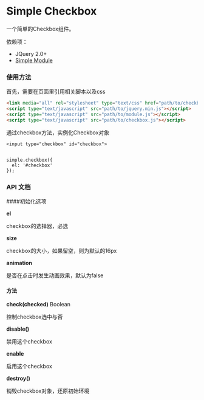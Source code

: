 # Simple Checkbox

一个简单的Checkbox组件。

依赖项：

- JQuery 2.0+
- [Simple Module](https://github.com/mycolorway/simple-module)

### 使用方法
首先，需要在页面里引用相关脚本以及css

```html
<link media="all" rel="stylesheet" type="text/css" href="path/to/checkbox.css" />
<script type="text/javascript" src="path/to/jquery.min.js"></script>
<script type="text/javascript" src="path/to/module.js"></script>
<script type="text/javascript" src="path/to/checkbox.js"></script>

```

通过checkbox方法，实例化Checkbox对象

```
<input type="checkbox" id="checkbox">


simple.checkbox({
  el: '#checkbox'
});

```

### API 文档

####初始化选项

__el__

checkbox的选择器，必选

__size__

checkbox的大小，如果留空，则为默认的16px

__animation__

是否在点击时发生动画效果，默认为false

#### 方法

__check(checked)__ Boolean 

控制checkbox选中与否

__disable()__ 

禁用这个checkbox

__enable__

启用这个checkbox

__destroy()__

销毁checkbox对象，还原初始环境
